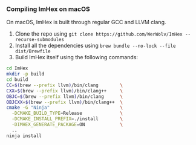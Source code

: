### Compiling ImHex on macOS

On macOS, ImHex is built through regular GCC and LLVM clang.

1. Clone the repo using `git clone https://github.com/WerWolv/ImHex --recurse-submodules`
2. Install all the dependencies using `brew bundle --no-lock --file dist/Brewfile`
3. Build ImHex itself using the following commands:
```sh
cd ImHex
mkdir -p build
cd build
CC=$(brew --prefix llvm)/bin/clang        \
CXX=$(brew --prefix llvm)/bin/clang++     \
OBJC=$(brew --prefix llvm)/bin/clang      \
OBJCXX=$(brew --prefix llvm)/bin/clang++  \
cmake -G "Ninja"                          \
  -DCMAKE_BUILD_TYPE=Release              \
  -DCMAKE_INSTALL_PREFIX=./install        \
  -DIMHEX_GENERATE_PACKAGE=ON             \
  ..
ninja install
```